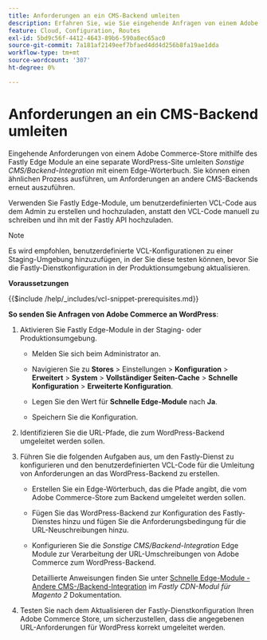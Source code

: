 ```yaml
---
title: Anforderungen an ein CMS-Backend umleiten
description: Erfahren Sie, wie Sie eingehende Anfragen von einem Adobe Commerce-Store mithilfe des Fastly Edge-Moduls an eine separate WordPress-Site weiterleiten.
feature: Cloud, Configuration, Routes
exl-id: 5bd9c56f-4412-4643-89b6-590a8ec65ac0
source-git-commit: 7a181af2149eef7bfaed4dd4d256b8fa19ae1dda
workflow-type: tm+mt
source-wordcount: '307'
ht-degree: 0%

---
```


# Anforderungen an ein CMS-Backend umleiten

Eingehende Anforderungen von einem Adobe Commerce-Store mithilfe des Fastly Edge Module an eine separate WordPress-Site umleiten _Sonstige CMS/Backend-Integration_ mit einem Edge-Wörterbuch. Sie können einen ähnlichen Prozess ausführen, um Anforderungen an andere CMS-Backends erneut auszuführen.

Verwenden Sie Fastly Edge-Module, um benutzerdefinierten VCL-Code aus dem Admin zu erstellen und hochzuladen, anstatt den VCL-Code manuell zu schreiben und ihn mit der Fastly API hochzuladen.

>[!NOTE]
>
>Es wird empfohlen, benutzerdefinierte VCL-Konfigurationen zu einer Staging-Umgebung hinzuzufügen, in der Sie diese testen können, bevor Sie die Fastly-Dienstkonfiguration in der Produktionsumgebung aktualisieren.

**Voraussetzungen**

{{$include /help/_includes/vcl-snippet-prerequisites.md}}

**So senden Sie Anfragen von Adobe Commerce an WordPress**:

1. Aktivieren Sie Fastly Edge-Module in der Staging- oder Produktionsumgebung.

   - Melden Sie sich beim Administrator an.

   - Navigieren Sie zu **Stores** > Einstellungen > **Konfiguration** > **Erweitert** > **System** > **Vollständiger Seiten-Cache** > **Schnelle Konfiguration** > **Erweiterte Konfiguration**.

   - Legen Sie den Wert für **Schnelle Edge-Module** nach **Ja**.

   - Speichern Sie die Konfiguration.

1. Identifizieren Sie die URL-Pfade, die zum WordPress-Backend umgeleitet werden sollen.

1. Führen Sie die folgenden Aufgaben aus, um den Fastly-Dienst zu konfigurieren und den benutzerdefinierten VCL-Code für die Umleitung von Anforderungen an das WordPress-Backend zu erstellen.

   - Erstellen Sie ein Edge-Wörterbuch, das die Pfade angibt, die vom Adobe Commerce-Store zum Backend umgeleitet werden sollen.

   - Fügen Sie das WordPress-Backend zur Konfiguration des Fastly-Dienstes hinzu und fügen Sie die Anforderungsbedingung für die URL-Neuschreibungen hinzu.

   - Konfigurieren Sie die _Sonstige CMS/Backend-Integration_ Edge Module zur Verarbeitung der URL-Umschreibungen von Adobe Commerce zum WordPress-Backend.

     Detaillierte Anweisungen finden Sie unter [Schnelle Edge-Module - Andere CMS-/Backend-Integration](https://github.com/fastly/fastly-magento2/blob/master/Documentation/Guides/Edge-Modules/EDGE-MODULE-OTHER-CMS-INTEGRATION.md) im _Fastly CDN-Modul für Magento 2_ Dokumentation.

1. Testen Sie nach dem Aktualisieren der Fastly-Dienstkonfiguration Ihren Adobe Commerce Store, um sicherzustellen, dass die angegebenen URL-Anforderungen für WordPress korrekt umgeleitet werden.
